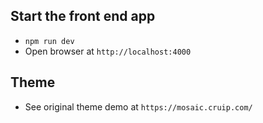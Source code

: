 ## Start the front end app

- `npm run dev`
- Open browser at `http://localhost:4000`

## Theme

- See original theme demo at `https://mosaic.cruip.com/`
